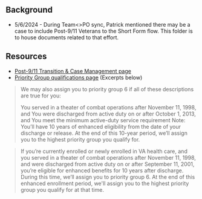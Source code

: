 ## Background
- 5/6/2024 - During Team<>PO sync, Patrick mentioned there may be a case to include Post-9/11 Veterans to the Short Form flow.  This folder is to house documents related to that effort.

## Resources
- [Post-9/11 Transition & Case Management page](https://www.va.gov/POST911VETERANS/index.asp)
- [Priority Group qualifications page](https://www.va.gov/health-care/eligibility/priority-groups/) (Excerpts below)
>We may also assign you to priority group 6 if all of these descriptions are true for you:
>
>You served in a theater of combat operations after November 11, 1998, and
>You were discharged from active duty on or after October 1, 2013, and
>You meet the minimum active-duty service requirement
>Note: You’ll have 10 years of enhanced eligibility from the date of your discharge or release. At the end of this 10-year period, we’ll assign you to the highest priority group you qualify for.

>If you’re currently enrolled or newly enrolled in  VA health care, and you served in a theater of combat operations after November 11, 1998, and were discharged from active duty on or after September 11, 2001, you’re eligible for enhanced benefits for 10 years after discharge. During this time, we’ll assign you to priority group 6. At the end of this enhanced enrollment period, we'll assign you to the highest priority group you qualify for at that time.
